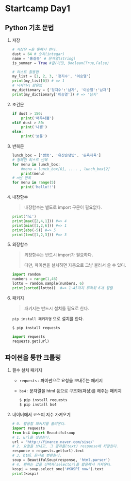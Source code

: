 # Startcamp Day1

## Python 기초 문법

1. 저장

   ```python
   # 저장은 =을 통해서 한다.
   dust = 64 # 숫자(integar)
   name = '홍길동' # 문자열(string)
   is_summer = True #참/거짓, Boolean(True,False)
   ```

   ```python
   # 리스트 활용법
   my_list = [1, 2, 3, '정지수', '이승열']
   print(my_list[0]) # => 1
   # 딕셔너리 활용법
   my_dictionary = {'정지수':'남자', '이승열':'남자'}
   print(my_dictionary['이승열']) # => '남자'
   ```

   

2. 조건문

   ```python
   if dust > 150:
       print('매우나쁨')
   elif dust > 80:
       print('나쁨')
   else:
       print('보통')
   ```

   

3. 반복문

   ```python
   lunch_box = ['짬뽕', '유산슬덮밥', '돈육제육']
   # 정해진 리스트 반복
   for menu in lunch_box:
       #menu = lunch_box[0], .... , lunch_box[2]
       print(menu)
   # n번 반복
   for menu in range(5)
       print('hello!!')
   ```

   

4. 내장함수

   > 내장함수는 별도로 import 구문이 필요없다.

   ```python
   print('hi')
   print(max([2,4,1])) #=> 4
   print(min([1,2,6])) #=> 1
   print(abs(-5)) #=> 5
   print(len([1,2,3])) #=> 3
   ```

   

5. 외장함수

   > 외장함수는 반드시 import가 필요하다.
   >
   > 다만, 파이썬을 설치하면 자동으로 그냥 불러서 쓸 수 있다.

   ```python
   import random
   numbers = range(1,46)
   lotto = random.sample(numbers, 6)
   print(sorted(lotto))  #=> 1~45까지 무작위 6개 정렬
   ```

   

6. 패키지

   > 패키지는 반드시 설치를 필요로 한다. 

   `pip install 패키지명` 으로 설치를 한다.

   ```bash
   $ pip install requests
   ```

   

   ```python
   import requests
   requests.get(url)
   ```



## 파이썬을 통한 크롤링

1. 필수 설치 패키지

   * `requests` : 파이썬으로 요청을 보내주는 패키지

   * `bs4` : 문자열을 html 등으로 구조화(파싱)를 해주는 패키지

      ```bash
     $ pip install requests
     $ pip install bs4
      ```

2. 네이버에서 코스피 지수 가져오기

   ```python
   # 0. 활용할 패키지를 불러온다.
   import requests
   from bs4 import Beautifulsoup
   # 1. url을 설정한다.
   url = 'http://finance.naver.com/sise/'
   # 2. 요청을 보내고, 그 결과를(text) response에 저장한다.
   response = requests.get(url).text
   # 3. html 문서로 변환한다.
   soup = BeautifulSoup(response, 'html.parser')
   # 4. 원하는 값을 선택자(selector)를 활용해서 가져온다.
   kospi = soup.select_one('#KOSPI_now').text
   print(kospi)
   ```

   